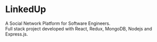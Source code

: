 # LinkedUp
A Social Network Platform for Software Engineers.  
Full stack project developed with React, Redux, MongoDB, Nodejs and Express.js.
